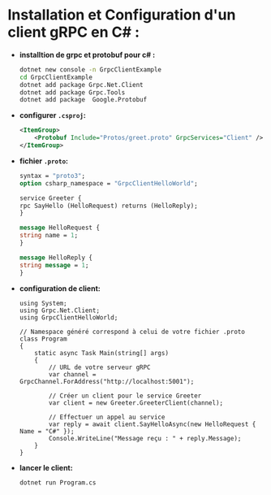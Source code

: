 # **Installation et Configuration d'un client gRPC en C# :**

-   **installtion de grpc et protobuf pour c# :**

    ```bash
    dotnet new console -n GrpcClientExample
    cd GrpcClientExample
    dotnet add package Grpc.Net.Client
    dotnet add package Grpc.Tools
    dotnet add package  Google.Protobuf
    ```

-   **configurer `.csproj`:**

    ```xml
    <ItemGroup>
        <Protobuf Include="Protos/greet.proto" GrpcServices="Client" />
    </ItemGroup>
    ```

-   **fichier `.proto`:**

    ```proto
    syntax = "proto3";
    option csharp_namespace = "GrpcClientHelloWorld";

    service Greeter {
    rpc SayHello (HelloRequest) returns (HelloReply);
    }

    message HelloRequest {
    string name = 1;
    }

    message HelloReply {
    string message = 1;
    }

    ```

-   **configuration de client:**

    ```CSharp
    using System;
    using Grpc.Net.Client;
    using GrpcClientHelloWorld;

    // Namespace généré correspond à celui de votre fichier .proto
    class Program
    {
        static async Task Main(string[] args)
        {
            // URL de votre serveur gRPC
            var channel = GrpcChannel.ForAddress("http://localhost:5001");

            // Créer un client pour le service Greeter
            var client = new Greeter.GreeterClient(channel);

            // Effectuer un appel au service
            var reply = await client.SayHelloAsync(new HelloRequest { Name = "C#" });
            Console.WriteLine("Message reçu : " + reply.Message);
        }
    }

    ```

-   **lancer le client:**

    ```CSharp
    dotnet run Program.cs
    ```
